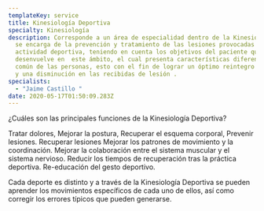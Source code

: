 ```yaml
---
templateKey: service
title: Kinesiología Deportiva
specialty: Kinesiología
description: Corresponde a un área de especialidad dentro de la Kinesiología que
  se encarga de la prevención y tratamiento de las lesiones provocadas por la
  actividad deportiva, teniendo en cuenta los objetivos del paciente que se
  desenvuelve en  este ámbito, el cual presenta características diferentes al
  común de las personas, esto con el fin de lograr un óptimo reintegro deportivo
  y una disminución en las recibidas de lesión .
specialists:
  - "Jaime Castillo "
date: 2020-05-17T01:50:09.283Z
---
```

¿Cuáles son las principales funciones de la Kinesiología Deportiva?

Tratar dolores, Mejorar la postura, Recuperar el esquema corporal, Prevenir lesiones. Recuperar lesiones Mejorar los patrones de movimiento y la coordinación. Mejorar la colaboración entre el sistema muscular y el sistema nervioso. Reducir los tiempos de recuperación tras la práctica deportiva. Re-educación del gesto deportivo.

Cada deporte es distinto y a través de la Kinesiología Deportiva se pueden aprender los movimientos específicos de cada uno de ellos, así como corregir los errores típicos que pueden generarse.